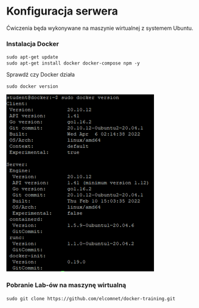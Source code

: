 # Konfiguracja serwera
Ćwiczenia będa wykonywane na maszynie wirtualnej z systemem Ubuntu.

### Instalacja Docker
```
sudo apt-get update
sudo apt-get install docker docker-compose npm -y
```
Sprawdź czy Docker działa
```
sudo docker version
```
![Docker Version](img/lab1_1.png)

### Pobranie Lab-ów na maszynę wirtualną

```
sudo git clone https://github.com/elcomnet/docker-training.git
```
